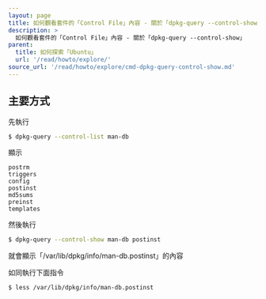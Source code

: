 ```yaml
---
layout: page
title: 如何觀看套件的「Control File」內容 - 關於「dpkg-query --control-show」
description: >
  如何觀看套件的「Control File」內容 - 關於「dpkg-query --control-show」
parent:
  title: 如何探索「Ubuntu」
  url: '/read/howto/explore/'
source_url: '/read/howto/explore/cmd-dpkg-query-control-show.md'
---
```


## 主要方式


先執行

``` sh
$ dpkg-query --control-list man-db
```

顯示

```
postrm
triggers
config
postinst
md5sums
preinst
templates
```

然後執行

``` sh
$ dpkg-query --control-show man-db postinst
```

就會顯示「/var/lib/dpkg/info/man-db.postinst」的內容

如同執行下面指令

``` sh
$ less /var/lib/dpkg/info/man-db.postinst
```
